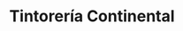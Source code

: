 ---
title: "Tintorería Continental"
url: /caracas/tintoreria-continental-av-1-de-santa-eduvigis/
shop: lavandería
---